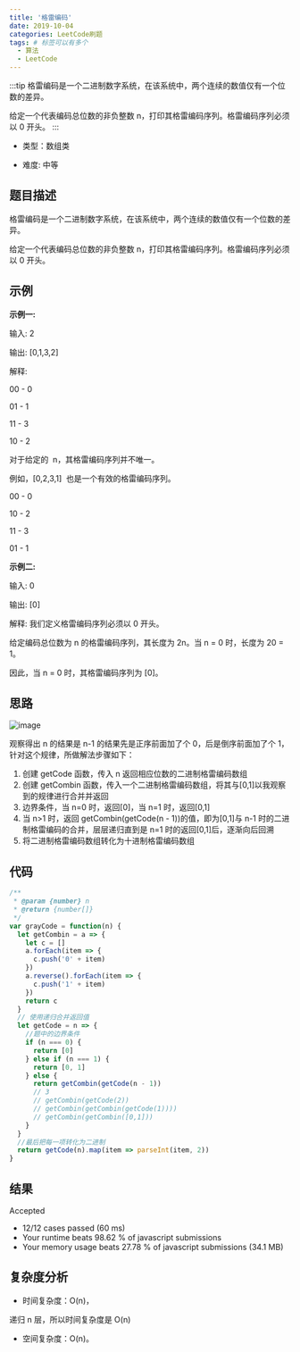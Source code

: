 ```yaml
---
title: '格雷编码'
date: 2019-10-04
categories: LeetCode刷题
tags: # 标签可以有多个
  - 算法
  - LeetCode
---
```


:::tip
格雷编码是一个二进制数字系统，在该系统中，两个连续的数值仅有一个位数的差异。

给定一个代表编码总位数的非负整数 n，打印其格雷编码序列。格雷编码序列必须以 0 开头。
:::

<!-- more -->

- 类型：数组类

- 难度: 中等

## 题目描述

格雷编码是一个二进制数字系统，在该系统中，两个连续的数值仅有一个位数的差异。

给定一个代表编码总位数的非负整数 n，打印其格雷编码序列。格雷编码序列必须以 0 开头。

## 示例

**示例一:**

输入: 2

输出: [0,1,3,2]

解释:

00 - 0

01 - 1

11 - 3

10 - 2

对于给定的  n，其格雷编码序列并不唯一。

例如，[0,2,3,1]  也是一个有效的格雷编码序列。

00 - 0

10 - 2

11 - 3

01 - 1

**示例二:**

输入: 0

输出: [0]

解释: 我们定义格雷编码序列必须以 0 开头。

给定编码总位数为 n 的格雷编码序列，其长度为 2n。当 n = 0 时，长度为 20 = 1。

因此，当 n = 0 时，其格雷编码序列为 [0]。

## 思路

![image](http://lailailee.oss-cn-chengdu.aliyuncs.com/%E5%8D%9A%E5%AE%A2%E5%9B%BE%E7%89%87/leetcode-58.jpg)

观察得出 n 的结果是 n-1 的结果先是正序前面加了个 0，后是倒序前面加了个 1，针对这个规律，所做解法步骤如下：

1. 创建 getCode 函数，传入 n 返回相应位数的二进制格雷编码数组
2. 创建 getCombin 函数，传入一个二进制格雷编码数组，将其与[0,1]以我观察到的规律进行合并并返回
3. 边界条件，当 n=0 时，返回[0]，当 n=1 时，返回[0,1]
4. 当 n>1 时，返回 getCombin(getCode(n - 1))的值，即为[0,1]与 n-1 时的二进制格雷编码的合并，层层递归直到是 n=1 时的返回[0,1]后，逐渐向后回溯
5. 将二进制格雷编码数组转化为十进制格雷编码数组

## 代码

```javascript
/**
 * @param {number} n
 * @return {number[]}
 */
var grayCode = function(n) {
  let getCombin = a => {
    let c = []
    a.forEach(item => {
      c.push('0' + item)
    })
    a.reverse().forEach(item => {
      c.push('1' + item)
    })
    return c
  }
  // 使用递归合并返回值
  let getCode = n => {
    //题中的边界条件
    if (n === 0) {
      return [0]
    } else if (n === 1) {
      return [0, 1]
    } else {
      return getCombin(getCode(n - 1))
      // 3
      // getCombin(getCode(2))
      // getCombin(getCombin(getCode(1))))
      // getCombin(getCombin([0,1]))
    }
  }
  //最后把每一项转化为二进制
  return getCode(n).map(item => parseInt(item, 2))
}
```

## 结果

Accepted

- 12/12 cases passed (60 ms)
- Your runtime beats 98.62 % of javascript submissions
- Your memory usage beats 27.78 % of javascript submissions (34.1 MB)

## 复杂度分析

- 时间复杂度：O(n)，

递归 n 层，所以时间复杂度是 O(n)

- 空间复杂度：O(n)。
